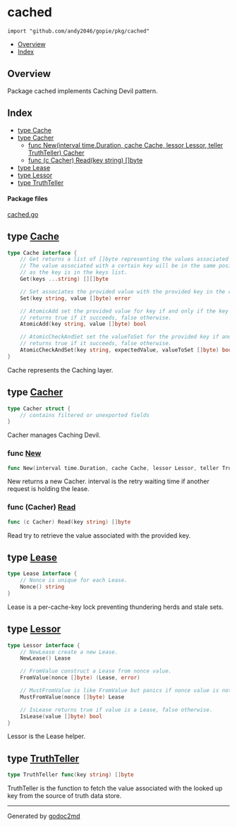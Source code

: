 

# cached
`import "github.com/andy2046/gopie/pkg/cached"`

* [Overview](#pkg-overview)
* [Index](#pkg-index)

## <a name="pkg-overview">Overview</a>
Package cached implements Caching Devil pattern.




## <a name="pkg-index">Index</a>
* [type Cache](#Cache)
* [type Cacher](#Cacher)
  * [func New(interval time.Duration, cache Cache, lessor Lessor, teller TruthTeller) Cacher](#New)
  * [func (c Cacher) Read(key string) []byte](#Cacher.Read)
* [type Lease](#Lease)
* [type Lessor](#Lessor)
* [type TruthTeller](#TruthTeller)


#### <a name="pkg-files">Package files</a>
[cached.go](/src/github.com/andy2046/gopie/pkg/cached/cached.go) 






## <a name="Cache">type</a> [Cache](/src/target/cached.go?s=698:1537#L29)
``` go
type Cache interface {
    // Get returns a list of []byte representing the values associated with the provided keys.
    // The value associated with a certain key will be in the same position in the returned list
    // as the key is in the keys list.
    Get(keys ...string) [][]byte

    // Set associates the provided value with the provided key in the cache layer.
    Set(key string, value []byte) error

    // AtomicAdd set the provided value for key if and only if the key has not already been set.
    // returns true if it succeeds, false otherwise.
    AtomicAdd(key string, value []byte) bool

    // AtomicCheckAndSet set the valueToSet for the provided key if and only if the key is currently associated with expectedValue.
    // returns true if it succeeds, false otherwise.
    AtomicCheckAndSet(key string, expectedValue, valueToSet []byte) bool
}
```
Cache represents the Caching layer.










## <a name="Cacher">type</a> [Cacher](/src/target/cached.go?s=1738:1839#L52)
``` go
type Cacher struct {
    // contains filtered or unexported fields
}
```
Cacher manages Caching Devil.







### <a name="New">func</a> [New](/src/target/cached.go?s=1951:2038#L62)
``` go
func New(interval time.Duration, cache Cache, lessor Lessor, teller TruthTeller) Cacher
```
New returns a new Cacher.
interval is the retry waiting time if another request is holding the lease.





### <a name="Cacher.Read">func</a> (Cacher) [Read](/src/target/cached.go?s=2212:2251#L72)
``` go
func (c Cacher) Read(key string) []byte
```
Read try to retrieve the value associated with the provided key.




## <a name="Lease">type</a> [Lease](/src/target/cached.go?s=169:243#L8)
``` go
type Lease interface {
    // Nonce is unique for each Lease.
    Nonce() string
}
```
Lease is a per-cache-key lock preventing thundering herds and stale sets.










## <a name="Lessor">type</a> [Lessor](/src/target/cached.go?s=278:655#L14)
``` go
type Lessor interface {
    // NewLease create a new Lease.
    NewLease() Lease

    // FromValue construct a Lease from nonce value.
    FromValue(nonce []byte) (Lease, error)

    // MustFromValue is like FromValue but panics if nonce value is not a Lease.
    MustFromValue(nonce []byte) Lease

    // IsLease returns true if value is a Lease, false otherwise.
    IsLease(value []byte) bool
}
```
Lessor is the Lease helper.










## <a name="TruthTeller">type</a> [TruthTeller](/src/target/cached.go?s=1666:1701#L49)
``` go
type TruthTeller func(key string) []byte
```
TruthTeller is the function to fetch the value associated with the looked up key
from the source of truth data store.














- - -
Generated by [godoc2md](http://godoc.org/github.com/davecheney/godoc2md)
